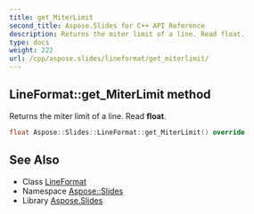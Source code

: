 ```yaml
---
title: get_MiterLimit
second_title: Aspose.Slides for C++ API Reference
description: Returns the miter limit of a line. Read float.
type: docs
weight: 222
url: /cpp/aspose.slides/lineformat/get_miterlimit/
---
```

## LineFormat::get_MiterLimit method


Returns the miter limit of a line. Read **float**.

```cpp
float Aspose::Slides::LineFormat::get_MiterLimit() override
```

## See Also

* Class [LineFormat](../)
* Namespace [Aspose::Slides](../../)
* Library [Aspose.Slides](../../../)
